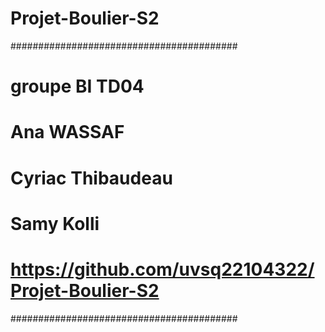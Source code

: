 # Projet-Boulier-S2

#########################################
# groupe BI TD04
# Ana WASSAF 
# 
# Cyriac Thibaudeau
# Samy Kolli
# https://github.com/uvsq22104322/Projet-Boulier-S2
#########################################